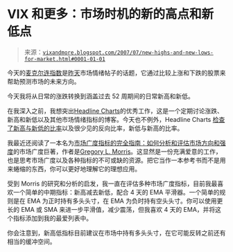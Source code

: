 <!--yml

分类：未分类

日期：2024-05-18 19:07:36

-->

# VIX 和更多：市场时机的新的高点和新低点

> 来源：[`vixandmore.blogspot.com/2007/07/new-highs-and-new-lows-for-market.html#0001-01-01`](http://vixandmore.blogspot.com/2007/07/new-highs-and-new-lows-for-market.html#0001-01-01)

今天的[麦克尔连指数](http://vixandmore.blogspot.com/search/label/McClellan%20Summation%20Index)是[昨天](http://vixandmore.blogspot.com/2007/07/good-news-from-mcclellan-summation.html)市场情绪帖子的话题，它通过比较上涨和下跌的股票来帮助预测市场的未来方向。

今天我将从日常的涨跌转换到涵盖过去 52 周期间的日常新高和新低。

在我深入之前，我想突出[Headline Charts](http://headlinecharts.blog.com/)的优秀工作，这是一个定期讨论涨跌、新高和新低以及其他市场情绪指标的博客。今天也不例外，Headline Charts [检查了新高与新低的比率](http://headlinecharts.blog.com/1922433/)以及很少见的反向比率，新低与新高的比率。

我最近还阅读了一本名为[市场广度指标的完全指南：如何分析和评估市场方向和强度](http://www.amazon.com/Complete-Guide-Market-Breadth-Indicators/dp/0071444432/ref=pd_bbs_sr_1/103-6386437-2275810?ie=UTF8&s=books&qid=1184168902&sr=8-1)的市场广度巨著，作者是[Gregory L. Morris](http://www.amazon.com/gp/blog/AEICKL7FYL11X)。这显然是一份充满爱意的工作，也是思考市场广度以及各种指标的不可或缺的资源。把它当作一本参考书而不是用来蜷缩的东西，你可以更好地理解它的理想应用。

受到 Morris 的研究和分析的启发，我一直在评估多种市场广度指标，目前我最喜欢一个简单的中期指标：新高减去新低，配合 4 天的 EMA 平滑器。一个简单的规则是在 EMA 为正时持有多头头寸，在 EMA 为负时持有空头头寸。你可以使用更长的 EMA 或 SMA 来进一步平滑值，减少震荡，但我喜欢 4 天的 EMA，并将这个指标添加到我的最爱列表中。

你会注意到，新高低指标目前建议在市场中持有多头头寸，在它可能反转之前还有相当的缓冲空间。
